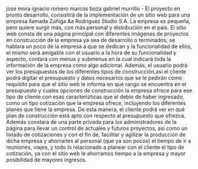 jose mora ignacio romero marcos boza gabriel murrillo - El proyecto en pronto desarrollo, consistirá de la implementación de un sitio web para una empresa llamada Zúñiga &a Rodriguez Studio S.A. La empresa es pequeña, pero quiere surgir más, con más personal y distribución en el país. El sitio web consta de una página principal con diferentes imágenes de proyectos en construcción de la empresa ya sea de desarrollo o terminados, se hablara un poco de la empresa a que se dedican y la funcionalidad de ellos, el mismo será amigable con el usuario a la hora de su funcionalidad y aspecto, contará con menus y submenus en la cual indicará toda la información de la empresa como algo adicional. Además, el usuario podrá ver los presupuestos de los diferentes tipos de construcción,así el cliente podrá digitar el presupuesto y datos necesarios que se le pedirán como requisito para que el sitio web le informa en qué rango se encuentra en el presupuesto y cuales opciones de construcción la empresa ofrece para ese tipo de cliente con esas caracterizticas que el debio de haber ingresado, como un tipo cotización que la empresa ofrece, incluyendo los diferentes planes que tiene la empresa. De esta manera, el cliente podrá ver en qué plan de construcción está apto con respecto al presupuesto que ofrezca. Además constara de una parte privada para los administradores de la página para llevar un control de actuales y futuros proyectos, así como un listado de cotizaciones y con el fin de, facilitar y agilizar la producción de dicha empresa y ahorrarles al personal (que ya son pocos) el tiempo de ir a reuniones, viajes, y todo lo relacionado a planear con el cliente el tipo de cotización, ya con el sitio web le ahorramos tiempo a la empresa y mayor posibilidad de mayores ingresos.
